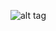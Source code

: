 ![alt tag](https://s3.amazonaws.com/f.cl.ly/items/1R3H3v2y2k3b2W3r2B3O/Screen%20Shot%202015-03-11%20at%201.59.45%20PM.png)
